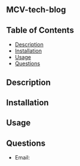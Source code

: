 ## MCV-tech-blog
  ## Table of Contents
  - [Description](#description)
  - [Installation](#install)
  - [Usage](#usage)
  - [Questions](#questions)

  <a id="description"></a>
  ## Description

  <a id="install"></a>
  ## Installation 

  <a id="usage"></a>
  ## Usage 

  <a id="questions"></a>
  ## Questions 
   - Email: 